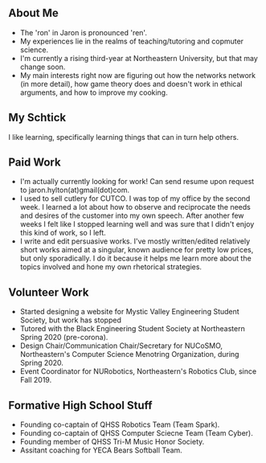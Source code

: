 ## About Me
- The 'ron' in Jaron is pronounced 'ren'.
- My experiences lie in the realms of teaching/tutoring and copmuter science. 
- I'm currently a rising third-year at Northeastern University, but that may change soon.
- My main interests right now are figuring out how the networks network (in more detail), how game theory does and doesn't work in ethical arguments, and how to improve my cooking.

## My Schtick

I like learning, specifically learning things that can in turn help others.

## Paid Work
- I'm actually currently looking for work! Can send resume upon request to jaron.hylton(at)gmail(dot)com.
- I used to sell cutlery for CUTCO. I was top of my office by the second week. I learned a lot about how to observe and reciprocate the needs and desires of the customer into my own speech. After another few weeks I felt like I stopped learning well and was sure that I didn't enjoy this kind of work, so I left.
- I write and edit persuasive works. I've mostly written/edited relatively short works aimed at a singular, known audience for pretty low prices, but only sporadically. I do it because it helps me learn more about the topics involved and hone my own rhetorical strategies. 

## Volunteer Work
- Started designing a website for Mystic Valley Engineering Student Society, but work has stopped 
- Tutored with the Black Engineering Student Society at Northeastern Spring 2020 (pre-corona). 
- Design Chair/Communication Chair/Secretary for NUCoSMO, Northeastern's Computer Science Menotring Organization, during Spring 2020.
- Event Coordinator for NURobotics, Northeastern's Robotics Club, since Fall 2019.

## Formative High School Stuff
- Founding co-captain of QHSS Robotics Team (Team Spark).
- Founding co-captain of QHSS Computer Sciecne Team (Team Cyber).
- Founding member of QHSS Tri-M Music Honor Society.
- Assitant coaching for YECA Bears Softball Team.
<!---[Link](url) and ![Image](src)--->
